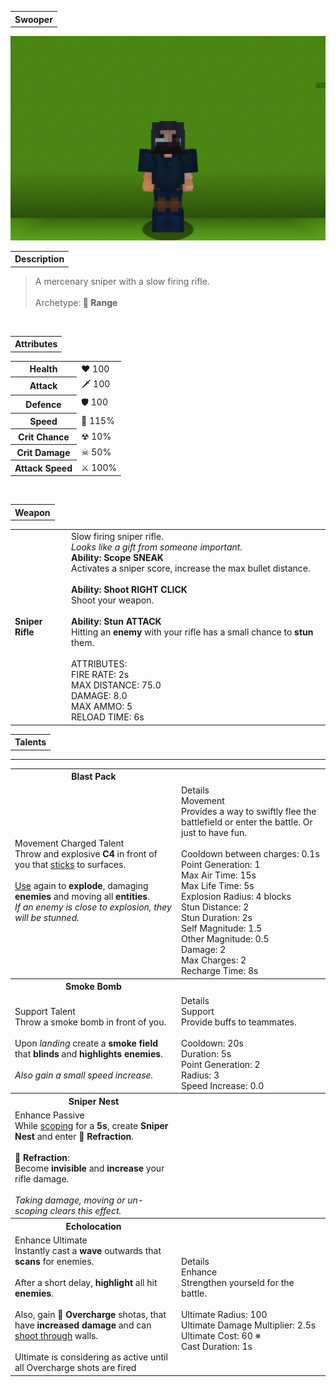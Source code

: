 <table>
    <tr>
        <th>Swooper</th>
    </tr>
</table>

![Swooper Selfie](Swooper.png)

<table>
    <tr>
        <th>Description</th>
    </tr>
</table>

>A mercenary sniper with a slow firing rifle.
<br><br>Archetype:<b> 🎯 Range</b>


<br>
<table>
    <tr>
        <th>Attributes</th>
    </tr>
</table>
<table>
  <tr>
    <th>Health</th>
    <td>♥ 100</td>
  </tr>
    <th>Attack</th>
    <td>🗡 100</td>
  <tr>
    <th>Defence</th>
    <td>🛡 100</td>
  </tr>
  <tr>
    <th>Speed</th>
    <td>🌊 115%</td>
  </tr>
  <tr>
    <th>Crit Chance</th>
    <td>☢ 10%</td>
  </tr>
  <tr>
    <th>Crit Damage</th>
    <td>☠ 50%</td>
  </tr>
  <tr>
    <th>Attack Speed</th>
    <td>⚔ 100%</td>
  </tr>
</table>
<br>

<table>
    <tr>
        <th>Weapon</th>
    </tr>
</table>
<table>
    <tr>
        <td><b>Sniper Rifle</b></td>
        <td>
            Slow firing sniper rifle.
            <br><i>Looks like a gift from someone important.</i>
            <br><b>Ability: Scope SNEAK</b>
            <br>Activates a sniper score, increase the max bullet distance.
            <br><br><b>Ability: Shoot RIGHT CLICK</b>
            <br>Shoot your weapon.
            <br><br><b>Ability: Stun ATTACK</b>
            <br>Hitting an <b>enemy</b> with your rifle has a small chance to <b>stun</b> them.
            <br><br>ATTRIBUTES:
            <br>FIRE RATE: 2s
            <br>MAX DISTANCE: 75.0
            <br>DAMAGE: 8.0
            <br>MAX AMMO: 5
            <br>RELOAD TIME: 6s
        </td>
    </tr>
</table>

<table>
    <tr>
        <th>Talents</th>
    </tr>
</table>

---
<table>
  <tr>
    <th>Blast Pack</th>
    <th></th>
  </tr>
  <tr>
    <td>
        Movement Charged Talent
        <br>Throw and explosive <b>C4</b> in front of you that <u>sticks</u> to surfaces.
        <br><br><u>Use</u> again to <b>explode</b>, damaging <b>enemies</b> and moving all <b>entities</b>.
        <br><i>If an enemy is close to explosion, they will be stunned.</i>
    </td>
    <td>
        Details
        <br>Movement
        <br>Provides a way to swiftly flee the battlefield or enter the battle. Or just to have fun.
        <br><br>Cooldown between charges: 0.1s
        <br>Point Generation: 1
        <br>Max Air Time: 15s
        <br>Max Life Time: 5s
        <br>Explosion Radius: 4 blocks
        <br>Stun Distance: 2
        <br>Stun Duration: 2s
        <br>Self Magnitude: 1.5
        <br>Other Magnitude: 0.5
        <br>Damage: 2
        <br>Max Charges: 2
        <br>Recharge Time: 8s
    </td>
  </tr>

  <tr>
    <th>Smoke Bomb</th>
    <th></th>
  </tr>
  <tr>
    <td>
        Support Talent
        <br>Throw a smoke bomb in front of you.
        <br><br>Upon <i>landing</i> create a <b>smoke field</b> that <b>blinds</b> and <b>highlights enemies</b>.
        <br><br><i>Also gain a small speed increase.</i>
    </td>
    <td>
        Details
        <br>Support
        <br>Provide buffs to teammates.
        <br><br>Cooldown: 20s
        <br>Duration: 5s
        <br>Point Generation: 2
        <br>Radius: 3
        <br>Speed Increase: 0.0
    </td>
  </tr>

  <tr>
    <th>Sniper Nest</th>
    <th></th>
  </tr>
  <tr>
    <td>
        Enhance Passive
        <br>While <u>scoping</u> for a <b>5s</b>, create <b>Sniper Nest</b> and enter <b>🎪 Refraction</b>.
        <br><br><b>🎪 Refraction</b>:
        <br>Become <b>invisible</b> and <b>increase</b> your rifle damage.
        <br><br><i>Taking damage, moving or un-scoping clears this effect.</i>
    </td>
    <td></td>
  </tr>

  <tr>
    <th>Echolocation</th>
    <th></th>
  </tr>
  <tr>
    <td>
        Enhance Ultimate
        <br>Instantly cast a <b>wave</b> outwards that <b>scans</b> for enemies.
        <br><br>After a short delay, <b>highlight</b> all hit <b>enemies</b>.
        <br><br>Also, gain <b>🧨 Overcharge</b> shotas, that have <b>increased damage</b> and can <u>shoot through</u> walls.
        <br><br>Ultimate is considering as active until all Overcharge shots are fired
    </td>
    <td>
        Details
        <br>Enhance
        <br>Strengthen yourseld for the battle.
        <br><br>Ultimate Radius: 100
        <br>Ultimate Damage Multiplier: 2.5s
        <br>Ultimate Cost: 60 ※
        <br>Cast Duration: 1s
    </td>
  </tr>
</table>